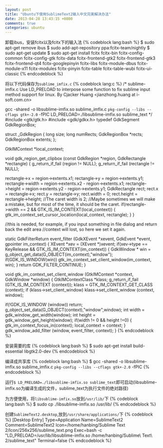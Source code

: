 ```yaml
---
layout: post
title: "Ubuntu下使用SublimeText2输入中文完美解决办法"
date: 2013-04-28 13:43:15 +0800
comments: true
categories: ubuntu
---
```

卸载ibus，安装fcitx以及fcitx下的输入法
{% codeblock lang:bash %}
$ sudo apt-get remove ibus
$ sudo add-apt-repository ppa:fcitx-team/nightly
$ sudo apt-get update
$ sudo apt-get install fcitx fcitx-bin fcitx-config-common fcitx-config-gtk fcitx-data fcitx-frontend-gtk2 fcitx-frontend-gtk3 fcitx-frontend-qt4 fcitx-googlepinyin fcitx-libs fcitx-module-dbus fcitx-module-x11 fcitx-modules fcitx-pinyin fcitx-table fcitx-table-wubi fcitx-ui-classic
{% endcodeblock %}

将以下代码保存为`sublime_imfix.c`
{% codeblock lang:c %}
/*
sublime-imfix.c
Use LD_PRELOAD to interpose some function to fix sublime input method support for linux.
By Cjacker Huang <jianzhong.huang at i-soft.com.cn>

gcc -shared -o libsublime-imfix.so sublime_imfix.c  `pkg-config --libs --cflags gtk+-2.0` -fPIC
LD_PRELOAD=./libsublime-imfix.so sublime_text
*/
#include <gtk/gtk.h>
#include <gdk/gdkx.h>
typedef GdkSegment GdkRegionBox;

struct _GdkRegion
{
  long size;
  long numRects;
  GdkRegionBox *rects;
  GdkRegionBox extents;
};

GtkIMContext *local_context;

void
gdk_region_get_clipbox (const GdkRegion *region,
            GdkRectangle    *rectangle)
{
  g_return_if_fail (region != NULL);
  g_return_if_fail (rectangle != NULL);

  rectangle->x = region->extents.x1;
  rectangle->y = region->extents.y1;
  rectangle->width = region->extents.x2 - region->extents.x1;
  rectangle->height = region->extents.y2 - region->extents.y1;
  GdkRectangle rect;
  rect.x = rectangle->x;
  rect.y = rectangle->y;
  rect.width = 0;
  rect.height = rectangle->height; 
  //The caret width is 2; 
  //Maybe sometimes we will make a mistake, but for most of the time, it should be the caret.
  if(rectangle->width == 2 && GTK_IS_IM_CONTEXT(local_context)) {
        gtk_im_context_set_cursor_location(local_context, rectangle);
  }
}

//this is needed, for example, if you input something in file dialog and return back the edit area
//context will lost, so here we set it again.

static GdkFilterReturn event_filter (GdkXEvent *xevent, GdkEvent *event, gpointer im_context)
{
    XEvent *xev = (XEvent *)xevent;
    if(xev->type == KeyRelease && GTK_IS_IM_CONTEXT(im_context)) {
       GdkWindow * win = g_object_get_data(G_OBJECT(im_context),"window");
       if(GDK_IS_WINDOW(win))
         gtk_im_context_set_client_window(im_context, win);
    }
    return GDK_FILTER_CONTINUE;
}

void gtk_im_context_set_client_window (GtkIMContext *context,
          GdkWindow    *window)
{
  GtkIMContextClass *klass;
  g_return_if_fail (GTK_IS_IM_CONTEXT (context));
  klass = GTK_IM_CONTEXT_GET_CLASS (context);
  if (klass->set_client_window)
    klass->set_client_window (context, window);

  if(!GDK_IS_WINDOW (window))
    return;
  g_object_set_data(G_OBJECT(context),"window",window);
  int width = gdk_window_get_width(window);
  int height = gdk_window_get_height(window);
  if(width != 0 && height !=0) {
    gtk_im_context_focus_in(context);
    local_context = context;
  }
  gdk_window_add_filter (window, event_filter, context); 
}
{% endcodeblock %}

安装需要的库
{% codeblock lang:bash %}
$ sudo apt-get install build-essential libgtk2.0-dev
{% endcodeblock %}

编译成共享库
{% codeblock lang:bash %}
$ gcc -shared -o libsublime-imfix.so sublime_imfix.c `pkg-config --libs --cflags gtk+-2.0` -fPIC
{% endcodeblock %}
 
运行`$ LD_PRELOAD=./libsublime-imfix.so sublime_text`即可启动(libsublime-imfix.so为编译生成的文件，sublime_text为执行文件的绝对路径)
 

为方便使用，将`libsublime-imfix.so`放到`/usr/lib/`下
{% codeblock lang:bash %}
$ sudo cp ./libsublime-imfix.so /usr/lib/
{% endcodeblock %}

创建`SublimeText2.desktop`,放到`/usr/share/applications/`下
{% codeblock %}
[Desktop Entry]
Type=Application
Name=SublimeText2
Comment=SublimeText2
Icon=/home/hanbing/Sublime Text 2/Icon/256x256/sublime_text.png
Exec=bash -c "LD_PRELOAD=/usr/lib/libsublime-imfix.so /home/hanbing/Sublime\ Text\ 2/sublime_text"
Terminal=false
{% endcodeblock %}

